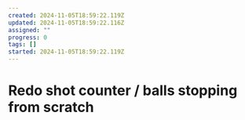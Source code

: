 ```yaml
---
created: 2024-11-05T18:59:22.119Z
updated: 2024-11-05T18:59:22.116Z
assigned: ""
progress: 0
tags: []
started: 2024-11-05T18:59:22.119Z
---
```


# Redo shot counter / balls stopping from scratch
